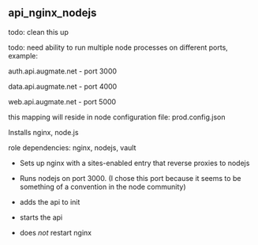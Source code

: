 api_nginx_nodejs
----------------


todo: clean this up

todo: need ability to run multiple node processes on different ports, example:

auth.api.augmate.net - port 3000

data.api.augmate.net - port 4000

web.api.augmate.net - port 5000

this mapping will reside in node configuration file: prod.config.json

Installs nginx, node.js


role dependencies: nginx, nodejs, vault


 + Sets up nginx with a sites-enabled entry that reverse proxies to nodejs
 
 + Runs nodejs on port 3000.  (I chose this port because it seems to be something of a convention in the node community)

 + adds the api to init

 + starts the api

 + does _not_ restart nginx
